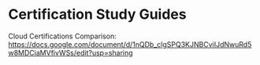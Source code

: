 # Certification Study Guides

Cloud Certifications Comparison: https://docs.google.com/document/d/1nQDb_clgSPQ3KJNBCviIJdNwuRd5w8MDCiaMVfivWSs/edit?usp=sharing

